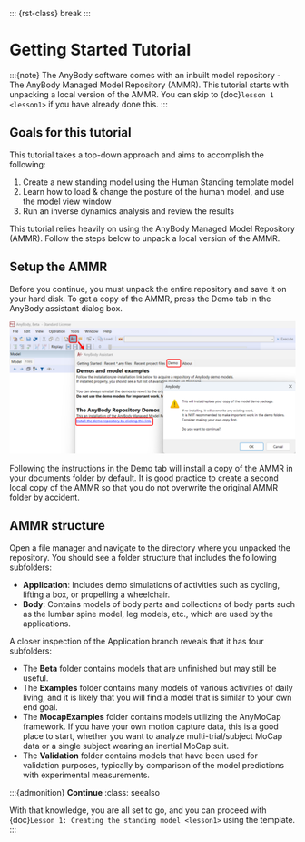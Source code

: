 ::: {rst-class} break
:::

# Getting Started Tutorial

:::{note} The AnyBody software comes with an inbuilt model repository - The
AnyBody Managed Model Repository (AMMR). This tutorial starts with unpacking a
local version of the AMMR. You can skip to {doc}`lesson 1 <lesson1>` if you have
already done this. 
:::

## Goals for this tutorial

This tutorial takes a top-down approach and aims to accomplish the following:

1. Create a new standing model using the Human Standing template model
2. Learn how to load & change the posture of the human model, and use 
the model view window
3. Run an inverse dynamics analysis and review the results

This tutorial relies heavily on using the AnyBody Managed Model Repository (AMMR). 
Follow the steps below to unpack a local version of the AMMR.

## Setup the AMMR

Before you continue, you must unpack the entire repository and save it on your
hard disk. To get a copy of the AMMR, press the Demo tab in the AnyBody
assistant dialog box.

![...](_static/intro/image1.png)

Following the instructions in the Demo tab will install a copy of the AMMR in
your documents folder by default. It is good practice to create a second local
copy of the AMMR so that you do not overwrite the original AMMR folder by
accident.

## AMMR structure

Open a file manager and navigate to the directory where you unpacked the
repository. You should see a folder structure that includes the following
subfolders:

- **Application**: Includes demo simulations of activities such as cycling,
  lifting a box, or propelling a wheelchair.
- **Body**: Contains models of body parts and collections of body parts such as
  the lumbar spine model, leg models, etc., which are used by the applications.

A closer inspection of the Application branch reveals that it has four subfolders:

- The **Beta** folder contains models that are unfinished but may still be useful.
- The **Examples** folder contains many models of various activities of daily
  living, and it is likely that you will find a model that is similar to your
  own end goal.
- The **MocapExamples** folder contains models utilizing the AnyMoCap framework.
  If you have your own motion capture data, this is a good place to start,
  whether you want to analyze multi-trial/subject MoCap data or a single subject
  wearing an inertial MoCap suit.
- The **Validation** folder contains models that have been used for validation
  purposes, typically by comparison of the model predictions with experimental
  measurements.

:::{admonition} **Continue**
:class: seealso

With that knowledge, you are all set to go, and you can proceed with
{doc}`Lesson 1: Creating the standing model <lesson1>` using the template. :::
